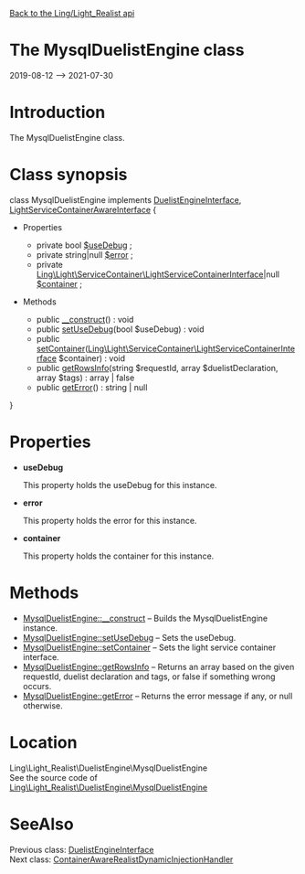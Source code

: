 [Back to the Ling/Light_Realist api](https://github.com/lingtalfi/Light_Realist/blob/master/doc/api/Ling/Light_Realist.md)



The MysqlDuelistEngine class
================
2019-08-12 --> 2021-07-30






Introduction
============

The MysqlDuelistEngine class.



Class synopsis
==============


class <span class="pl-k">MysqlDuelistEngine</span> implements [DuelistEngineInterface](https://github.com/lingtalfi/Light_Realist/blob/master/doc/api/Ling/Light_Realist/DuelistEngine/DuelistEngineInterface.md), [LightServiceContainerAwareInterface](https://github.com/lingtalfi/Light/blob/master/doc/api/Ling/Light/ServiceContainer/LightServiceContainerAwareInterface.md) {

- Properties
    - private bool [$useDebug](#property-useDebug) ;
    - private string|null [$error](#property-error) ;
    - private [Ling\Light\ServiceContainer\LightServiceContainerInterface](https://github.com/lingtalfi/Light/blob/master/doc/api/Ling/Light/ServiceContainer/LightServiceContainerInterface.md)|null [$container](#property-container) ;

- Methods
    - public [__construct](https://github.com/lingtalfi/Light_Realist/blob/master/doc/api/Ling/Light_Realist/DuelistEngine/MysqlDuelistEngine/__construct.md)() : void
    - public [setUseDebug](https://github.com/lingtalfi/Light_Realist/blob/master/doc/api/Ling/Light_Realist/DuelistEngine/MysqlDuelistEngine/setUseDebug.md)(bool $useDebug) : void
    - public [setContainer](https://github.com/lingtalfi/Light_Realist/blob/master/doc/api/Ling/Light_Realist/DuelistEngine/MysqlDuelistEngine/setContainer.md)([Ling\Light\ServiceContainer\LightServiceContainerInterface](https://github.com/lingtalfi/Light/blob/master/doc/api/Ling/Light/ServiceContainer/LightServiceContainerInterface.md) $container) : void
    - public [getRowsInfo](https://github.com/lingtalfi/Light_Realist/blob/master/doc/api/Ling/Light_Realist/DuelistEngine/MysqlDuelistEngine/getRowsInfo.md)(string $requestId, array $duelistDeclaration, array $tags) : array | false
    - public [getError](https://github.com/lingtalfi/Light_Realist/blob/master/doc/api/Ling/Light_Realist/DuelistEngine/MysqlDuelistEngine/getError.md)() : string | null

}




Properties
=============

- <span id="property-useDebug"><b>useDebug</b></span>

    This property holds the useDebug for this instance.
    
    

- <span id="property-error"><b>error</b></span>

    This property holds the error for this instance.
    
    

- <span id="property-container"><b>container</b></span>

    This property holds the container for this instance.
    
    



Methods
==============

- [MysqlDuelistEngine::__construct](https://github.com/lingtalfi/Light_Realist/blob/master/doc/api/Ling/Light_Realist/DuelistEngine/MysqlDuelistEngine/__construct.md) &ndash; Builds the MysqlDuelistEngine instance.
- [MysqlDuelistEngine::setUseDebug](https://github.com/lingtalfi/Light_Realist/blob/master/doc/api/Ling/Light_Realist/DuelistEngine/MysqlDuelistEngine/setUseDebug.md) &ndash; Sets the useDebug.
- [MysqlDuelistEngine::setContainer](https://github.com/lingtalfi/Light_Realist/blob/master/doc/api/Ling/Light_Realist/DuelistEngine/MysqlDuelistEngine/setContainer.md) &ndash; Sets the light service container interface.
- [MysqlDuelistEngine::getRowsInfo](https://github.com/lingtalfi/Light_Realist/blob/master/doc/api/Ling/Light_Realist/DuelistEngine/MysqlDuelistEngine/getRowsInfo.md) &ndash; Returns an array based on the given requestId, duelist declaration and tags, or false if something wrong occurs.
- [MysqlDuelistEngine::getError](https://github.com/lingtalfi/Light_Realist/blob/master/doc/api/Ling/Light_Realist/DuelistEngine/MysqlDuelistEngine/getError.md) &ndash; Returns the error message if any, or null otherwise.





Location
=============
Ling\Light_Realist\DuelistEngine\MysqlDuelistEngine<br>
See the source code of [Ling\Light_Realist\DuelistEngine\MysqlDuelistEngine](https://github.com/lingtalfi/Light_Realist/blob/master/DuelistEngine/MysqlDuelistEngine.php)



SeeAlso
==============
Previous class: [DuelistEngineInterface](https://github.com/lingtalfi/Light_Realist/blob/master/doc/api/Ling/Light_Realist/DuelistEngine/DuelistEngineInterface.md)<br>Next class: [ContainerAwareRealistDynamicInjectionHandler](https://github.com/lingtalfi/Light_Realist/blob/master/doc/api/Ling/Light_Realist/DynamicInjection/ContainerAwareRealistDynamicInjectionHandler.md)<br>
